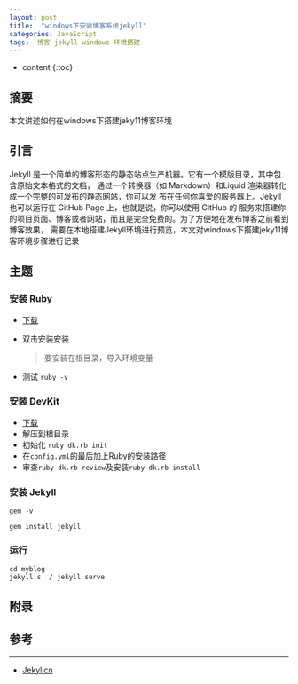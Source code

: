 ```yaml
---
layout: post
title:  "windows下安装博客系统jekyll"
categories: JavaScript
tags:  博客 jekyll windows 环境搭建
---
```


* content
{:toc}

## 摘要
本文讲述如何在windows下搭建jeky11博客环境

## 引言
Jekyll 是一个简单的博客形态的静态站点生产机器。它有一个模版目录，其中包含原始文本格式的文档，
通过一个转换器（如 Markdown）和Liquid 渲染器转化成一个完整的可发布的静态网站，你可以发
布在任何你喜爱的服务器上。Jekyll 也可以运行在 GitHub Page 上，也就是说，你可以使用 GitHub 的
服务来搭建你的项目页面、博客或者网站，而且是完全免费的。为了方便地在发布博客之前看到博客效果，
需要在本地搭建Jekyll环境进行预览，本文对windows下搭建jeky11博客环境步骤进行记录

## 主题

### 安装 Ruby
* [下载](https://rubyinstaller.org/downloads/)
* 双击安装安装
    > 要安装在根目录，导入环境变量

* 测试 `ruby -v`

### 安装 DevKit
* [下载](https://rubyinstaller.org/downloads/)
* 解压到根目录
* 初始化 `ruby dk.rb init`
* 在`config.yml`的最后加上Ruby的安装路径
* 审查`ruby dk.rb review`及安装`ruby dk.rb install`

### 安装 Jekyll
```
gem -v

gem install jekyll
```

### 运行
```
cd myblog
jekyll s  / jekyll serve
```

## 附录


## 参考
---
- [Jekyllcn](http://jekyllcn.com/)